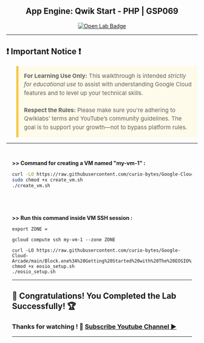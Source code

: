 

<h2 align="center">
App Engine: Qwik Start - PHP | GSP069
</h2>

<div align="center">
  <a href="https://www.cloudskillsboost.google/games/6213/labs/39380" target="_blank" rel="noopener noreferrer">
    <img src="https://img.shields.io/badge/Open_Lab-Cloud_Skills_Boost-4285F4?style=for-the-badge&logo=google&logoColor=white&labelColor=34A853" alt="Open Lab Badge">
  </a>
</div>

---

## ❗ Important Notice ❗

<blockquote style="background-color: #fffbea; border-left: 6px solid #f7c948; padding: 1em; font-size: 15px; line-height: 1.5;">
  <strong>For Learning Use Only:</strong> This walkthrough is intended <em>strictly for educational use</em> to assist with understanding Google Cloud features and to level up your technical skills.
  <br><br>
  <strong>Respect the Rules:</strong> Please make sure you're adhering to Qwiklabs’ terms and YouTube’s community guidelines. The goal is to support your growth—not to bypass platform rules.
</blockquote>

---

<div style="padding: 15px; margin: 10px 0;">
<p><strong>>> Command for creating a VM named "my-vm-1" : </strong></p>


```bash
curl -LO https://raw.githubusercontent.com/curio-bytes/Google-Cloud-Arcade/main/Block.one%3A%20Getting%20Started%20with%20The%20EOSIO%20Blockchain/create_vm.sh
sudo chmod +x create_vm.sh
./create_vm.sh
```
</div>

<div style="padding: 15px; margin: 10px 0;">
<p><strong>>> Run this command inside VM SSH session : </strong></p>

```
export ZONE =   
```

```
gcloud compute ssh my-vm-1 --zone ZONE
```
```
curl -LO https://raw.githubusercontent.com/curio-bytes/Google-Cloud-Arcade/main/Block.one%3A%20Getting%20Started%20with%20The%20EOSIO%20Blockchain/eosio_setup.sh
chmod +x eosio_setup.sh
./eosio_setup.sh   
```

---
## 🎉 Congratulations! You Completed the Lab Successfully! 🏆  

### Thanks for watching ! 💮 [Subscribe Youtube Channel ▶️](https://youtube.com/@curio_bytes_15?si=rJfZC1bLswC79o3V)
---
